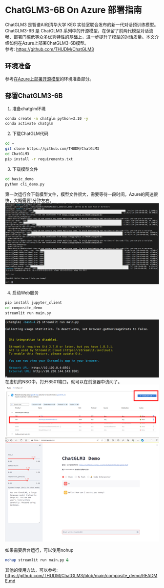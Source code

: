 # ChatGLM3-6B On Azure 部署指南   
ChatGLM3 是智谱AI和清华大学 KEG 实验室联合发布的新一代对话预训练模型。ChatGLM3-6B 是 ChatGLM3 系列中的开源模型，在保留了前两代模型对话流畅、部署门槛低等众多优秀特性的基础上，进一步提升了模型的对话质量。本文介绍如何在Azure上部署ChatGLM3-6B模型。<br/>
参考:
https://github.com/THUDM/ChatGLM3
## 环境准备
参考[在Azure上部署开源模型](./README.md#环境准备)的环境准备部分。

## 部署ChatGLM3-6B
1. 准备chatglm环境
```bash
conda create -n chatglm python=3.10 -y
conda activate chatglm
```
2. 下载ChatGLM代码
```bash
cd ~
git clone https://github.com/THUDM/ChatGLM3
cd ChatGLM3
pip install -r requirements.txt

```
3. 下载模型文件
```bash
cd basic_demo
python cli_demo.py
```
第一次运行会下载模型文件，模型文件很大，需要等待一段时间。Azure的网速很快，大概需要1分钟左右。
![ChatGLM](./img/chatglm_cli.png)

4. 启动Web服务
```bash
pip install jupyter_client
cd composite_demo
streamlit run main.py
```
![web run](./img/chatglm_streamlit.png)
在虚机的NSG中，打开8501端口，就可以在浏览器中访问了。
![NSG](./img/NSG8501.png)
![web](./img/chatglm_streamlit_web.png)

如果需要后台运行，可以使用nohup
```bash
nohup streamlit run main.py &
```

其他的使用方法，可以参考:
https://github.com/THUDM/ChatGLM3/blob/main/composite_demo/README.md